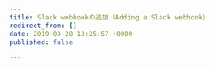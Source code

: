 ```yaml
---
title: Slack webhookの追加（Adding a Slack webhook）
redirect_from: []
date: 2019-03-28 13:25:57 +0000
published: false

---
```

